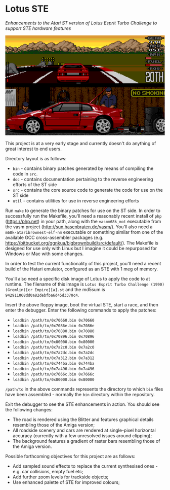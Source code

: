 # Lotus STE

_Enhancements to the Atari ST version of Lotus Esprit Turbo Challenge to support STE hardware features_

![Screenshot of current progress](https://github.com/jonathanopalise/lotus-ste/blob/master/screenshot.png)

This project is at a very early stage and currently doesn't do anything of great interest to end users.

Directory layout is as follows:

* `bin` - contains binary patches generated by means of compiling the code in `src`.
* `doc` - contains documentation pertaining to the reverse engineering efforts of the ST side
* `src` - contains the core source code to generate the code for use on the ST side
* `util` - contains utilities for use in reverse engineering efforts

Run `make` to generate the binary patches for use on the ST side. In order to successfully run the Makefile, you'll need a reasonably recent install of `php` (https://php.net) in your path, along with the `vasmm68k_mot` executable from the vasm project (http://sun.hasenbraten.de/vasm/). You'll also need a `m68k-ataribrownest-elf-nm` executable or something similar from one of the available GCC cross-assembler packages (e.g. https://bitbucket.org/ggnkua/bigbrownbuild/src/default/). The Makefile is designed for use only with Linux but I imagine it could be repurposed for Windows or Mac with some changes.

In order to test the current functionality of this project, you'll need a recent build of the Hatari emulator, configured as an STE with 1 meg of memory.

You'll also need a specific disk image of Lotus to apply the code to at runtime. The filename of this image is `Lotus Esprit Turbo Challenge (1990)(Gremlin)[cr Empire][a].st` and the md5sum is `942911068dd0a82debfba6d45d3370c4`.

Insert the above floppy image, boot the virtual STE, start a race, and then enter the debugger. Enter the following commands to apply the patches:

* `loadbin /path/to/0x70660.bin 0x70660`
* `loadbin /path/to/0x7086e.bin 0x7086e`
* `loadbin /path/to/0x70880.bin 0x70880`
* `loadbin /path/to/0x70896.bin 0x70896`
* `loadbin /path/to/0x80000.bin 0x80000`
* `loadbin /path/to/0x7a2c0.bin 0x7a2c0`
* `loadbin /path/to/0x7a2dc.bin 0x7a2dc`
* `loadbin /path/to/0x7a312.bin 0x7a312`
* `loadbin /path/to/0x744ba.bin 0x744ba`
* `loadbin /path/to/0x7a496.bin 0x7a496`
* `loadbin /path/to/0x7666c.bin 0x7666c`
* `loadbin /path/to/0x80000.bin 0x80000`

`/path/to` in the above commands represents the directory to which `bin` files have been assembled - normally the `bin` directory within the repository.

Exit the debugger to see the STE enhancements in action. You should see the following changes:

* The road is rendered using the Blitter and features graphical details resembling those of the Amiga version;
* All roadside scenery and cars are rendered at single-pixel horizontal accuracy (currently with a few unresolved issues around clipping);
* The background features a gradient of raster bars resembling those of the Amiga version.

Possible forthcoming objectives for this project are as follows:

* Add sampled sound effects to replace the current synthesised ones - e.g. car collisions, empty fuel etc;
* Add further zoom levels for trackside objects;
* Use enhanced palette of STE for improved colours;
